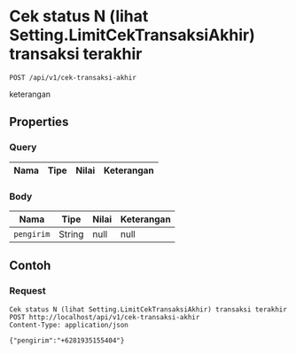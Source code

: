 # Cek status N (lihat Setting.LimitCekTransaksiAkhir) transaksi terakhir
```http
POST /api/v1/cek-transaksi-akhir
```
keterangan
## Properties
### Query
Nama | Tipe | Nilai | Keterangan
--- | --- | --- | ---
### Body
Nama | Tipe | Nilai | Keterangan
--- | --- | --- | ---
<code>pengirim</code> | String | null | null
## Contoh
### Request
```http
Cek status N (lihat Setting.LimitCekTransaksiAkhir) transaksi terakhir
POST http://localhost/api/v1/cek-transaksi-akhir
Content-Type: application/json

{"pengirim":"+6281935155404"}
```
